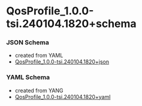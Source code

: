 # QosProfile_1.0.0-tsi.240104.1820+schema  

### JSON Schema  
- created from YAML  
- [QosProfile_1.0.0-tsi.240104.1820+json](./QosProfile_1.0.0-tsi.240104.1820+json.json)  

### YAML Schema  
- created from YANG  
- [QosProfile_1.0.0-tsi.240104.1820+yaml](./QosProfile_1.0.0-tsi.240104.1820+yaml.yaml)  

